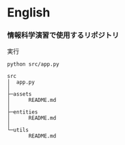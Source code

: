 # English
### 情報科学演習で使用するリポジトリ

実行
```
python src/app.py
```
```
src
│  app.py
│
├─assets
│      README.md
│
├─entities
│      README.md
│
└─utils
       README.md
```
